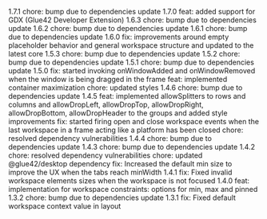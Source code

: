 1.7.1
chore: bump due to dependencies update
1.7.0
feat: added support for GDX (Glue42 Developer Extension)
1.6.3
chore: bump due to dependencies update
1.6.2
chore: bump due to dependencies update
1.6.1
chore: bump due to dependencies update
1.6.0
fix: improvements around empty placeholder behavior and general workspace structure and updated to the latest core
1.5.3
chore: bump due to dependencies update
1.5.2
chore: bump due to dependencies update
1.5.1
chore: bump due to dependencies update
1.5.0
fix: started invoking onWindowAdded and onWindowRemoved when the window is being dragged in the frame
feat: implemented container maximization
chore: updated styles
1.4.6
chore: bump due to dependencies update
1.4.5
feat: implemented allowSplitters to rows and columns and allowDropLeft, allowDropTop, allowDropRight, allowDropBottom, allowDropHeader to the groups and added style improvements
fix: started firing open and close workspace events when the last workspace in a frame acting like a platform has been closed
chore: resolved dependency vulnerabilities
1.4.4
chore: bump due to dependencies update
1.4.3
chore: bump due to dependencies update
1.4.2
chore: resolved dependency vulnerabilities
chore: updated @glue42/desktop dependency
fix: Increased the default min size to improve the UX when the tabs reach minWidth
1.4.1
fix: Fixed invalid workspace elements sizes when the workspace is not focused
1.4.0
feat: implementation for workspace constraints: options for min, max and pinned
1.3.2
chore: bump due to dependencies update
1.3.1
fix: Fixed default workspace context value in layout
